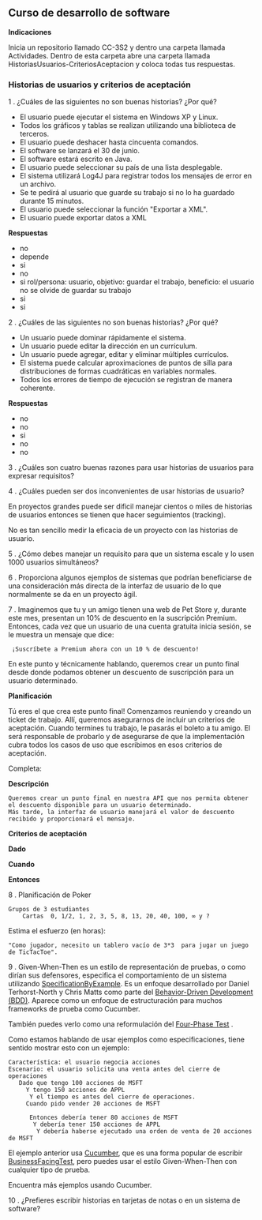 ## Curso de desarrollo de software

**Indicaciones**

Inicia un repositorio llamado CC-3S2 y dentro una carpeta llamada Actividades. Dentro de esta carpeta abre una carpeta llamada HistoriasUsuarios-CriteriosAceptacion y coloca todas tus respuestas.

### Historias de usuarios y criterios de aceptación

1 . ¿Cuáles de las siguientes no son buenas historias? ¿Por qué?

- El usuario puede ejecutar el sistema en Windows XP y Linux. 
- Todos los gráficos y tablas se realizan utilizando una biblioteca de terceros. 
- El usuario puede deshacer hasta cincuenta comandos. 
- El software se lanzará el 30 de junio. 
- El software estará escrito en Java. 
- El usuario puede seleccionar su país de una lista desplegable. 
- El sistema utilizará Log4J para registrar todos los mensajes de error en un archivo. 
- Se te pedirá al usuario que guarde su trabajo si no lo ha guardado durante 15 minutos. 
- El usuario puede seleccionar la función "Exportar a XML". 
- El usuario puede exportar datos a XML

**Respuestas**

- no
- depende
- si
- no 
- si rol/persona: usuario, objetivo: guardar el trabajo, beneficio: el usuario no se olvide de guardar su trabajo
- si
- si 

2 .  ¿Cuáles de las siguientes no son buenas historias? ¿Por qué?

- Un usuario puede dominar rápidamente el sistema. 
- Un usuario puede editar la dirección en un currículum. 
- Un usuario puede agregar, editar y eliminar múltiples currículos. 
- El sistema puede calcular aproximaciones de puntos de silla para distribuciones de formas cuadráticas en variables normales. 
- Todos los errores de tiempo de ejecución se registran de manera coherente.

**Respuestas**

- no
- no
- si
- no 
- no


3 . ¿Cuáles son cuatro buenas razones para usar historias de usuarios para expresar requisitos? 


4 . ¿Cuáles pueden ser dos inconvenientes de usar historias de usuario? 

En proyectos grandes puede ser dificil manejar cientos o miles de historias de usuarios entonces se tienen que hacer seguimientos (tracking).

No es tan sencillo medir la eficacia de un proyecto con las historias de usuario.

5 . ¿Cómo debes manejar un requisito para que un sistema escale y  lo usen 1000 usuarios simultáneos? 



6 . Proporciona algunos ejemplos de sistemas que podrían beneficiarse de una consideración más directa de la interfaz de usuario de lo que normalmente se da en un proyecto ágil.


7 . Imaginemos que tu y un amigo tienen una web de Pet Store y, durante este mes, presentan un 10% de descuento en la suscripción Premium. Entonces, cada vez que un usuario de una cuenta gratuita inicia sesión, se le muestra un mensaje que dice:

```
 ¡Suscríbete a Premium ahora con un 10 % de descuento!

``` 
En este punto y técnicamente hablando, queremos crear un punto final desde donde podamos obtener un descuento de suscripción para un usuario determinado.

**Planificación**

Tú eres el que crea este punto final! Comenzamos reuniendo y creando un ticket de trabajo. Allí, queremos asegurarnos de incluir un  criterios de aceptación. Cuando termines tu trabajo, le pasarás el boleto a tu amigo. El será responsable de probarlo y de asegurarse  de que la implementación  cubra todos los casos de uso que escribimos en esos criterios de aceptación. 

Completa: 

**Descripción** 

```
Queremos crear un punto final en nuestra API que nos permita obtener el descuento disponible para un usuario determinado. 
Más tarde, la interfaz de usuario manejará el valor de descuento recibido y proporcionará el mensaje. 

```

**Criterios de aceptación** 

**Dado**

**Cuando**

**Entonces**

8 .  Planificación de Poker
 
```
Grupos de 3 estudiantes 
    Cartas  0, 1/2, 1, 2, 3, 5, 8, 13, 20, 40, 100, ∞ y ? 
 ```
Estima el esfuerzo (en horas):

```
"Como jugador, necesito un tablero vacío de 3*3  para jugar un juego de TicTacToe".

```


9 . Given-When-Then es un estilo de representación de pruebas, o como dirían sus defensores, especifica el comportamiento de un sistema utilizando [SpecificationByExample](https://en.wikipedia.org/wiki/Specification_by_example). Es un enfoque desarrollado por Daniel Terhorst-North y Chris Matts como parte del [Behavior-Driven Development (BDD)](https://en.wikipedia.org/wiki/Behavior-driven_development). Aparece como un enfoque de estructuración para muchos frameworks  de prueba como Cucumber. 

También puedes verlo como una reformulación del [Four-Phase Test](https://medium.com/test-go-where/developing-automated-tests-with-the-four-phase-test-pattern-b5fe05c24c67) .

Como estamos hablando de usar ejemplos como especificaciones, tiene sentido mostrar esto con un ejemplo: 

```
Característica: el usuario negocia acciones 
Escenario: el usuario solicita una venta antes del cierre de operaciones 
   Dado que tengo 100 acciones de MSFT 
     Y tengo 150 acciones de APPL 
      Y el tiempo es antes del cierre de operaciones.
     Cuando pido vender 20 acciones de MSFT 
      
      Entonces debería tener 80 acciones de MSFT 
       Y debería tener 150 acciones de APPL
        Y debería haberse ejecutado una orden de venta de 20 acciones de MSFT
``` 
El ejemplo anterior usa [Cucumber](https://cucumber.io/), que es una forma popular de escribir [BusinessFacingTest](https://www.martinfowler.com/bliki/BusinessFacingTest.html), pero puedes usar el estilo Given-When-Then con cualquier tipo de prueba. 

Encuentra más ejemplos usando Cucumber.

10 . ¿Prefieres escribir historias en tarjetas de notas o en un sistema de software? 



